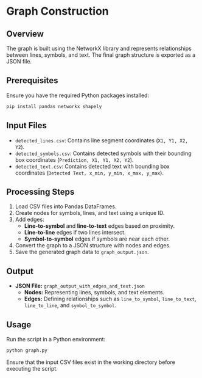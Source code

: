 # Graph Construction

## Overview
The graph is built using the NetworkX library and represents relationships between lines, symbols, and text. The final graph structure is exported as a JSON file.

## Prerequisites
Ensure you have the required Python packages installed:
```bash
pip install pandas networkx shapely
```

## Input Files
- `detected_lines.csv`: Contains line segment coordinates (`X1, Y1, X2, Y2`).
- `detected_symbols.csv`: Contains detected symbols with their bounding box coordinates (`Prediction, X1, Y1, X2, Y2`).
- `detected_text.csv`: Contains detected text with bounding box coordinates (`Detected Text, x_min, y_min, x_max, y_max`).

## Processing Steps
1. Load CSV files into Pandas DataFrames.
2. Create nodes for symbols, lines, and text using a unique ID.
3. Add edges:
   - **Line-to-symbol** and **line-to-text** edges based on proximity.
   - **Line-to-line** edges if two lines intersect.
   - **Symbol-to-symbol** edges if symbols are near each other.
4. Convert the graph to a JSON structure with nodes and edges.
5. Save the generated graph data to `graph_output.json`.

## Output
- **JSON File:** `graph_output_with_edges_and_text.json`
  - **Nodes:** Representing lines, symbols, and text elements.
  - **Edges:** Defining relationships such as `line_to_symbol`, `line_to_text`, `line_to_line`, and `symbol_to_symbol`.

## Usage
Run the script in a Python environment:
```bash
python graph.py
```
Ensure that the input CSV files exist in the working directory before executing the script.



